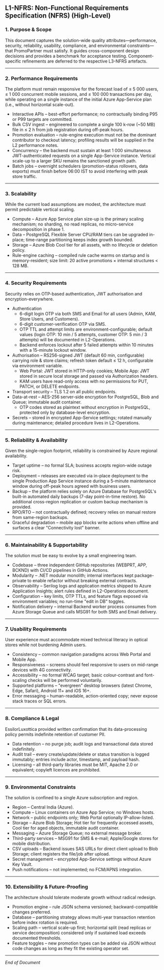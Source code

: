 ## L1-NFRS: Non-Functional Requirements Specification (NFRS) (High-Level)

### 1. Purpose & Scope  
This document captures the solution-wide quality attributes—performance, security, reliability, usability, compliance, and environmental constraints—that PromoPartner must satisfy. It guides cross-component design decisions and provides a benchmark for acceptance testing. Component-specific refinements are deferred to the respective L3-NFRS artefacts.

---

### 2. Performance Requirements  
The platform must remain responsive for the forecast load of ≤ 5 000 users, ≤ 1 000 concurrent mobile sessions, and ≤ 100 000 transactions per day, while operating on a single instance of the initial Azure App-Service plan (i.e., without horizontal scale-out).

* Interactive APIs – best-effort performance; no contractually binding P95 or P99 targets are committed.   
* Bulk CSV ingest – engineered to complete a single 100 k-row (~50 MB) file in ≤ 2 h from job registration during off-peak hours.  
* Promotion evaluation – rule-engine execution must not be the dominant contributor to checkout latency; profiling results will be supplied in the L2 performance notes.  
* Concurrency – the backend must sustain at least 1 000 simultaneous JWT-authenticated requests on a single App-Service instance. Vertical scale-up to a larger SKU remains the sanctioned growth path.  
* Batch jobs – overnight schedulers (promotion-status rollovers, data exports) must finish before 06:00 IST to avoid interfering with peak store traffic.

---

### 3. Scalability  
While the current load assumptions are modest, the architecture must permit predictable vertical scaling.

* Compute – Azure App Service plan size-up is the primary scaling mechanism; no sharding, no read replicas, no micro-service decomposition in phase 1.  
* Data – PostgreSQL Flexible Server CPU/RAM tiers can be upgraded in-place; time-range partitioning keeps index growth bounded.  
* Storage – Azure Blob Cool tier for all assets, with no lifecycle or deletion policy.  
* Rule-engine caching – compiled rule cache warms on startup and is memory-resident; size limit: 20 active promotions × internal structures < 128 MB.

---

### 4. Security Requirements  
Security relies on OTP-based authentication, JWT authorisation and encryption-everywhere.

* Authentication  
  * 6-digit login OTP via both SMS and Email for all users (Admin, KAM, Store Users, and Customers).  
  * 6-digit customer-verification OTP via SMS.  
  * OTP TTL and attempt limits are environment-configurable; default values (login OTP: 10 min / 5 attempts, customer OTP: 5 min / 3 attempts) will be documented in L2-Operations.  
  * Backend enforces lockout after 5 failed attempts within 10 minutes with a 15-minute lockout window.
* Authorisation – RS256-signed JWT (default 60 min, configurable) carrying role & store claims; refresh token default ≤ 12 h, configurable via environment variable.  
  * Web Portal: JWT stored in HTTP-only cookies; Mobile App: JWT stored in secure local storage and passed via Authorization headers.
  * KAM users have read-only access with no permissions for PUT, PATCH, or DELETE endpoints.
* Transport security – TLS 1.2 on all public endpoints.  
* Data-at-rest – AES-256 server-side encryption for PostgreSQL, Blob and Queue; immutable audit container.  
  * OTP codes stored as plaintext without encryption in PostgreSQL, protected only by database-level encryption.
* Secrets – stored in encrypted App-Service settings; rotated manually during maintenance; detailed procedure lives in L2-Operations.  


---

### 5. Reliability & Availability  
Given the single-region footprint, reliability is constrained by Azure regional availability.

* Target uptime – no formal SLA; business accepts region-wide outage risk.  
* Deployment – releases are executed via in-place deployment to the single Production App Service instance during a 5-minute maintenance window during off-peak hours agreed with business users.  
* Backup – the platform relies solely on Azure Database for PostgreSQL's built-in automated daily backups (7-day point-in-time restore). No additional cross-region replication or custom backup mechanism is provided.  
* RPO/RTO – not contractually defined; recovery relies on manual restore from same-region backups.  
* Graceful degradation – mobile app blocks write actions when offline and surfaces a clear "Connectivity lost" banner.

---

### 6. Maintainability & Supportability  
The solution must be easy to evolve by a small engineering team.

* Codebase – three independent GitHub repositories (WEBPRT, APP, BCKND) with CI/CD pipelines in GitHub Actions.  
* Modularity – .NET modular monolith; internal interfaces kept package-private to enable refactor without breaking external contracts.  
* Observability – Serilog logs and application metrics shipped to Azure Application Insights; alert rules defined in L2-Operations document.  
* Configuration – key limits, OTP TTLs, and feature flags exposed via environment variables; no run-time "edit in DB" toggles.  
* Notification delivery – internal Backend worker process consumes from Azure Storage Queue and calls MSG91 for both SMS and Email delivery.

---

### 7. Usability Requirements  
User experience must accommodate mixed technical literacy in optical stores while not burdening Admin users.

* Consistency – common navigation paradigms across Web Portal and Mobile App.  
* Responsiveness – screens should feel responsive to users on mid-range devices with 4G connectivity.  
* Accessibility – no formal WCAG target; basic colour-contrast and font-scaling checks will be performed voluntarily.  
* Supported platforms – "evergreen" desktop browsers (latest Chrome, Edge, Safari), Android 11+ and iOS 16+.  
* Error messaging – human-readable, action-oriented copy; never expose stack traces or SQL errors.

---

### 8. Compliance & Legal  
EssilorLuxottica provided written confirmation that its data-processing policy permits indefinite retention of customer PII.

* Data retention – no purge job; audit logs and transactional data stored indefinitely.  
* Audit trail – every create/update/delete or status transition is logged immutably; entries include actor, timestamp, and payload hash.  
* Licensing – all third-party libraries must be MIT, Apache 2.0 or equivalent; copyleft licences are prohibited.  

---

### 9. Environmental Constraints  
The solution is confined to a single Azure subscription and region.

* Region – Central India (Azure).  
* Compute – Linux containers on Azure App Service; no Windows hosts.  
* Network – public endpoints only; Web Portal optionally IP-allow-listed.  
* Storage – Azure Blob Storage; Hot tier for frequently accessed assets, Cool tier for aged objects, immutable audit container.  
* Messaging – Azure Storage Queue; no external message broker.  
* Third-party services – MSG91 for SMS & e-mail; Apple/Google stores for mobile distribution.  
* CSV uploads – Backend issues SAS URLs for direct client upload to Blob Storage; client registers the file/job after upload.
* Secret management – encrypted App-Service settings without Azure Key Vault.
* Push notifications – not implemented; no FCM/APNS integration.

---

### 10. Extensibility & Future-Proofing  
The architecture should tolerate moderate growth without radical redesign.

* Promotion engine – rule JSON schema versioned; backward-compatible changes preferred.  
* Database – partitioning strategy allows multi-year transaction retention before index rotation is required.  
* Scaling path – vertical scale-up first; horizontal split (read replicas or service decomposition) considered only if sustained load exceeds documented thresholds.  
* Feature toggles – new promotion types can be added via JSON without code changes as long as they fit the existing operator set.

---

_End of Document_